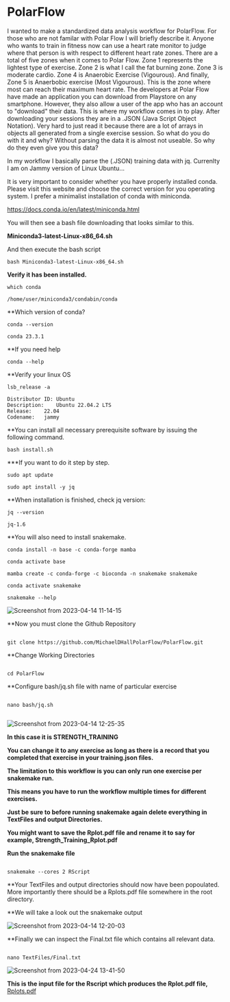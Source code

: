 # PolarFlow

I wanted to make a standardized data analysis workflow for PolarFlow. For those who are not familar with Polar Flow I will briefly describe it. Anyone who wants to train in fitness now can use a heart rate monitor to judge where that person is with respect to different heart rate zones. There are a total of five zones when it comes to Polar Flow. Zone 1 represents the lightest type of exercise. Zone 2 is what I call the fat burning zone. Zone 3 is moderate cardio. Zone 4 is Anaerobic Exercise (Vigourous). And finally, Zone 5 is Anaerbobic exercise (Most Vigourous). This is the zone where most can reach their maximum heart rate. The developers at Polar Flow have made an application you can download from Playstore on any smartphone. However, they also allow a user of the app who has an account to "download" their data. This is where my workflow comes in to play. After downloading your sessions they are in a .JSON (Java Script Object Notation). Very hard to just read it because there are a lot of arrays in objects all generated from a single exercise session. So what do you do with it and why? Without parsing the data it is almost not useable. So why do they even give you this data? 

In my workflow I basically parse the (.JSON) training data with jq. Currenlty I am on Jammy version of Linux Ubuntu...

It is very important to consider whether you have properly installed conda. Please visit this website and choose the correct version for you operating system. I prefer a minimalist installation of conda with miniconda.

https://docs.conda.io/en/latest/miniconda.html

You will then see a bash file downloading that looks similar to this.

**Miniconda3-latest-Linux-x86_64.sh**

And then execute the bash script

```
bash Miniconda3-latest-Linux-x86_64.sh
```
**Verify it has been installed.**

```
which conda

/home/user/miniconda3/condabin/conda

```
**Which version of conda?

```
conda --version

conda 23.3.1

```

**If you need help

```
conda --help

```

**Verify your linux OS

```
lsb_release -a

Distributor ID:	Ubuntu
Description:	Ubuntu 22.04.2 LTS
Release:	22.04
Codename:	jammy

```
**You can install all necessary prerequisite software by issuing the following command.

```
bash install.sh

```


***If you want to do it step by step.

```
sudo apt update

sudo apt install -y jq

```
**When installation is finished, check jq version:

```
jq --version

jq-1.6

```
**You will also need to install snakemake.

```
conda install -n base -c conda-forge mamba

conda activate base

mamba create -c conda-forge -c bioconda -n snakemake snakemake

conda activate snakemake

snakemake --help

```

![Screenshot from 2023-04-14 11-14-15](https://user-images.githubusercontent.com/129086783/232099338-d7443b3e-8f83-4b96-9211-34a2b0096799.png)


**Now you must clone the Github Repository

```

git clone https://github.com/MichaelDHallPolarFlow/PolarFlow.git

```

**Change Working Directories

```

cd PolarFlow

```

**Configure bash/jq.sh file with name of particular exercise

```

nano bash/jq.sh


```

![Screenshot from 2023-04-14 12-25-35](https://user-images.githubusercontent.com/129086783/232114737-eb9956e1-a2ee-4c90-a191-edbaba2fcd08.png)

**In this case it is STRENGTH_TRAINING**

**You can change it to any exercise as long as there is a record that you completed that exercise in your training.json files.**

**The limitation to this workflow is you can only run one exercise per snakemake run.**

**This means you have to run the workflow multiple times for different exercises.**

**Just be sure to before running snakemake again delete everything in TextFiles and output Directories.**

**You might want to save the Rplot.pdf file and rename it to say for example, Strength_Training_Rplot.pdf**

**Run the snakemake file**

```

snakemake --cores 2 RScript

```

**Your TextFiles and output directories should now have been popoulated. More importantly there should be a Rplots.pdf file somewhere in the root directory.

**We will take a look out the snakemake output


![Screenshot from 2023-04-14 12-20-03](https://user-images.githubusercontent.com/129086783/232113682-fba2b1dd-4471-48ce-802e-5c1a49495351.png)


**Finally we can inspect the Final.txt file which contains all relevant data.

```

nano TextFiles/Final.txt

```
![Screenshot from 2023-04-24 13-41-50](https://user-images.githubusercontent.com/129086783/234087060-30c45558-1d52-4065-95bc-485539153f23.png)



**This is the input file for the Rscript which produces the Rplot.pdf file,**
[Rplots.pdf](https://github.com/MichaelDHallPolarFlow/PolarFlow/files/11235560/Rplots.pdf)


